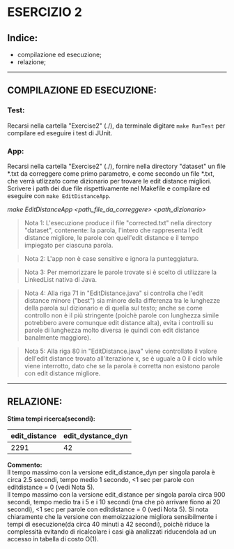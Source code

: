 # ESERCIZIO 2

## Indice:
* compilazione ed esecuzione;
* relazione;
---
## COMPILAZIONE ED ESECUZIONE:
### Test:
Recarsi nella cartella "Exercise2" (./), da terminale digitare `make RunTest` per compilare ed eseguire i test di JUnit.
### App:
Recarsi nella cartella "Exercise2" (./), fornire nella directory "dataset" un file *.txt da correggere come primo parametro, e come secondo un file *.txt, che verrà utlizzato come dizionario per trovare le edit distance migliori. Scrivere i path dei due file rispettivamente nel Makefile e compilare ed eseguire con `make EditDistanceApp`. 

_make EditDistanceApp <path_file_da_correggere> <path_dizionario>_

>Nota 1: L'esecuzione produce il file "corrected.txt" nella directory "dataset", contenente: la parola, l'intero che rappresenta l'edit distance migliore, le parole con quell'edit distance e il tempo impiegato per ciascuna parola.   

>Nota 2: L'app non è case sensitive e ignora la punteggiatura.   

>Nota 3: Per memorizzare le parole trovate si è scelto di utilizzare la LinkedList nativa di Java.   

>Nota 4: Alla riga 71 in "EditDistance.java" si controlla che l'edit distance minore ("best") sia minore della differenza tra le lunghezze della parola sul dizionario e di quella sul testo; anche se come controllo non è il più stringente (poichè parole con lunghezza simile potrebbero avere comunque edit distance alta), evita i controlli su parole di lunghezza molto diversa (e quindi con edit distance banalmente maggiore).

>Nota 5: Alla riga 80 in "EditDistance.java" viene controllato il valore dell'edit distance trovato all'iterazione x, se è uguale a 0 il ciclo while viene interrotto, dato che se la parola è corretta non esistono parole con edit distance migliore.
---
## RELAZIONE:
 **Stima tempi ricerca(secondi):**

 edit_distance | edit_dystance_dyn
 ------------- | ---------  
2291 | 42

**Commento:**   
Il tempo massimo con la versione edit_distance_dyn per singola parola è circa 2.5 secondi, tempo medio 1 secondo, <1 sec per parole con editdistance = 0 (vedi Nota 5).  
Il tempo massimo con la versione edit_distance per singola parola circa 900  secondi, tempo medio tra i 5 e i 10 secondi (ma che pò arrivare fiono ai 20 secondi), <1 sec per parole con editdistance = 0 (vedi Nota 5).
Si nota chiaramente che la versione con memoizzazione migliora sensibilmente i tempi di esecuzione(da circa 40 minuti a 42 secondi), poichè riduce la complessità evitando di ricalcolare i casi già analizzati riducendola ad un accesso in tabella di costo O(1).